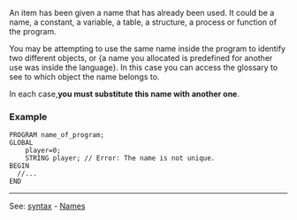 An item has been given a name that has already been used. It could be a name,
a constant, a variable, a table, a structure, a process or function
of the program.

You may be attempting to use the same name inside the program
to identify two different objects, or {a name you allocated is predefined for
another use was inside the language}.
In this case you can access the glossary to see to which object the name belongs to.


In each case,**you must substitute this name with another one**.

### Example
```
PROGRAM name_of_program;
GLOBAL
    player=0;
    STRING player; // Error: The name is not unique.
BEGIN
  //...
END
```


---------------------------------------
See: [syntax](syntax_of_a_programdot.md) - [Names](definition_of_a_namedot.md)

